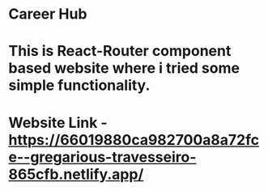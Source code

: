 # Career Hub

# This is React-Router component based website where i tried some simple functionality.

# Website Link - https://66019880ca982700a8a72fce--gregarious-travesseiro-865cfb.netlify.app/
